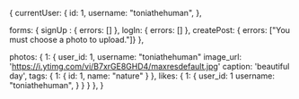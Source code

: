 {
  currentUser: {
    id: 1,
    username: "toniathehuman",
  },

  forms: {
    signUp : { errors: [] },
    logIn: { errors: [] },
    createPost: { errors: ["You must choose a photo to upload."]}
  },

  photos: {
    1: {
      user_id: 1,
      username: "toniathehuman"
      image_url: 'https://i.ytimg.com/vi/B7xrGE8GHD4/maxresdefault.jpg'
      caption: 'beautiful day',
      tags: {
        1: {
          id: 1,
          name: "nature"
        }
      },
      likes: {
        1: {
          user_id: 1
          username: "toniathehuman",
        }
      }
    }
  },
}
